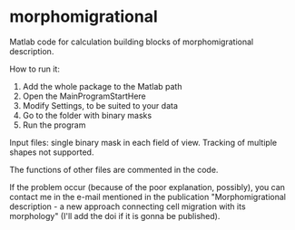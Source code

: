 # morphomigrational
Matlab code for calculation building blocks of morphomigrational description.

How to run it:
1) Add the whole package to the Matlab path
2) Open the MainProgramStartHere
3) Modify Settings, to be suited to your data
4) Go to the folder with binary masks
5) Run the program

Input files: single binary mask in each field of view. Tracking of multiple shapes not supported.

The functions of other files are commented in the code.

If the problem occur (because of the poor explanation, possibly), you can contact me in the e-mail mentioned in the publication "Morphomigrational description - a new approach connecting cell migration with its morphology" (I'll add the doi if it is gonna be published).
